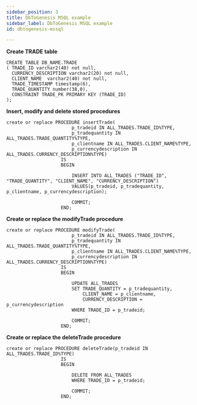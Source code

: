 ```yaml
---
sidebar_position: 3
title: DbToGenesis MSQL example
sidebar_label: DbToGenesis MSQL example
id: dbtogenesis-mssql

---
```

**Create TRADE table**

    CREATE TABLE DB_NAME.TRADE
    ( TRADE_ID varchar2(40) not null,
      CURRENCY_DESCRIPTION varchar2(20) not null,
      CLIENT_NAME  varchar2(40) not null,
      TRADE_TIMESTAMP timestamp(6),
      TRADE_QUANTITY number(38,0),
      CONSTRAINT TRADE_PK PRIMARY KEY (TRADE_ID)
    );

**Insert, modify and delete stored procedures**

    create or replace PROCEDURE insertTrade(
                            p_tradeid IN ALL_TRADES.TRADE_ID%TYPE,
                            p_tradequantity IN ALL_TRADES.TRADE_QUANTITY%TYPE,
                            p_clientname IN ALL_TRADES.CLIENT_NAME%TYPE,
                            p_currencydescription IN ALL_TRADES.CURRENCY_DESCRIPTION%TYPE)
                        IS
                        BEGIN
    
                            INSERT INTO ALL_TRADES ("TRADE_ID", "TRADE_QUANTITY", "CLIENT_NAME", "CURRENCY_DESCRIPTION")
                            VALUES(p_tradeid, p_tradequantity, p_clientname, p_currencydescription);
    
                            COMMIT;
                        END;

**Create or replace the modifyTrade procedure**

    create or replace PROCEDURE modifyTrade(
                            p_tradeid IN ALL_TRADES.TRADE_ID%TYPE,
                            p_tradequantity IN ALL_TRADES.TRADE_QUANTITY%TYPE,
                            p_clientname IN ALL_TRADES.CLIENT_NAME%TYPE,
                            p_currencydescription IN ALL_TRADES.CURRENCY_DESCRIPTION%TYPE)
                        IS
                        BEGIN
    
                            UPDATE ALL_TRADES
                            SET TRADE_QUANTITY = p_tradequantity,
                                CLIENT_NAME = p_clientname,
                                CURRENCY_DESCRIPTION = p_currencydescription
                            WHERE TRADE_ID = p_tradeid;
    
                            COMMIT;
                        END;

**Create or replace the deleteTrade procedure**

    create or replace PROCEDURE deleteTrade(p_tradeid IN ALL_TRADES.TRADE_ID%TYPE)
                        IS
                        BEGIN
    
                            DELETE FROM ALL_TRADES
                            WHERE TRADE_ID = p_tradeid;
    
                            COMMIT;
                        END;